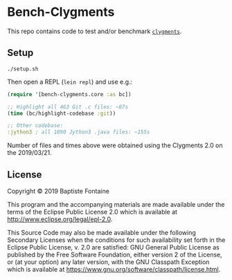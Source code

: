 # Bench-Clygments

This repo contains code to test and/or benchmark [`clygments`][cl].

[cl]: https://github.com/bfontaine/clygments

## Setup

    ./setup.sh

Then open a REPL (`lein repl`) and use e.g.:

```clojure
(require '[bench-clygments.core :as bc])

;; Highlight all 463 Git .c files: ~87s
(time (bc/highlight-codebase :git))

;; Other codebase:
:jython3 ; all 1090 Jython3 .java files: ~155s
```

Number of files and times above were obtained using the  Clygments 2.0 on the
2019/03/21.

## License

Copyright © 2019 Baptiste Fontaine

This program and the accompanying materials are made available under the
terms of the Eclipse Public License 2.0 which is available at
http://www.eclipse.org/legal/epl-2.0.

This Source Code may also be made available under the following Secondary
Licenses when the conditions for such availability set forth in the Eclipse
Public License, v. 2.0 are satisfied: GNU General Public License as published by
the Free Software Foundation, either version 2 of the License, or (at your
option) any later version, with the GNU Classpath Exception which is available
at https://www.gnu.org/software/classpath/license.html.

